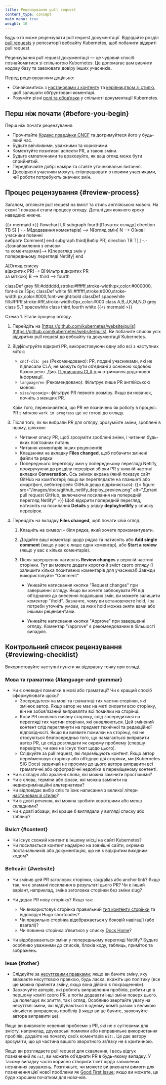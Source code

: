 ```yaml
---
title: Рецензування pull request
content_type: concept
main_menu: true
weight: 10
---
```


<!-- overview -->

Будь-хто може рецензувати pull request документації. Відвідайте розділ [pull requests](https://github.com/kubernetes/website/pulls) у репозиторії вебсайту Kubernetes, щоб побачити відкриті pull request.

Рецензування pull request документації — це чудовий спосіб познайомитися зі спільнотою Kubernetes. Це допомагає вам вивчити кодову базу та завоювати довіру інших учасників.

Перед рецензуванням доцільно:

- Ознайомитись з [настановами з контенту](/docs/contribute/style/content-guide/) та [керівництвом зі стилю](/docs/contribute/style/style-guide/), щоб залишати обґрунтовані коментарі.
- Розуміти різні [ролі та обовʼязки](/docs/contribute/participate/roles-and-responsibilities/) у спільноті документації Kubernetes.

<!-- body -->

## Перш ніж почати {#before-you-begin}

Перш ніж почати рецензування:

- Прочитайте [Кодекс поведінки CNCF](https://github.com/cncf/foundation/blob/main/code-of-conduct.md) та дотримуйтеся його у будь-який час.
- Будьте ввічливими, уважними та корисними.
- Коментуйте позитивні аспекти PR, а також зміни.
- Будьте емпатичними та враховуйте, як ваш огляд може бути сприйнятий.
- Передбачайте добрі наміри та ставте уточнювальні питання.
- Досвідчені учасники можуть співпрацювати з новими учасниками, чиї роботи потребують значних змін.

## Процес рецензування {#review-process}

Загалом, огляньте pull request на вміст та стиль англійською мовою. На схемі 1 показані етапи процесу огляду. Деталі для кожного кроку наведено нижче.

<!-- Дивіться https://github.com/kubernetes/website/issues/28808 для URL онлайн редактора до цієї схеми -->
<!-- Ви також можете вирізати/вставити код mermaid в онлайн редактор на https://mermaid-js.github.io/mermaid-live-editor для роботи з ним -->

{{< mermaid >}}
flowchart LR
    subgraph fourth[Початок огляду]
    direction TB
    S[ ] -.-
    M[додавання коментарів] --> N[огляд змін]
    N --> O[нові учасники повинні<br>вибрати Comment]
    end
    subgraph third[Вибір PR]
    direction TB
    T[ ] -.-
    J[ознайомлення з описом<br>та коментарями]--> K[перегляд змін у<br>попередньому перегляді Netlify]
    end

  A[Огляд списку<br>відкритих PR]--> B[Фільтр відкритих PR<br>за міткою]
  B --> third --> fourth

classDef grey fill:#dddddd,stroke:#ffffff,stroke-width:px,color:#000000, font-size:15px;
classDef white fill:#ffffff,stroke:#000,stroke-width:px,color:#000,font-weight:bold
classDef spacewhite fill:#ffffff,stroke:#fff,stroke-width:0px,color:#000
class A,B,J,K,M,N,O grey
class S,T spacewhite
class third,fourth white
{{</ mermaid >}}

Схема 1. Етапи процесу огляду.

1. Перейдіть на [https://github.com/kubernetes/website/pulls](https://github.com/kubernetes/website/pulls). Ви побачите список усіх відкритих pull request до вебсайту та документації Kubernetes.

2. Відфільтруйте відкриті PR, використовуючи одну або всі з наступних міток:

   - `cncf-cla: yes` (Рекомендовано): PR, подані учасниками, які не підписали CLA, не можуть бути об’єднані з осноною кодовою базою репо. Див. [Підписання CLA](/docs/contribute/new-content/#sign-the-cla) для отримання додаткової інформації.
   - `language/en` (Рекомендовано): Фільтрує лише PR англійською мовою.
   - `size/<розмір>`: фільтрує PR певного розміру. Якщо ви новачок, почніть з менших PR.

   Крім того, переконайтеся, що PR не позначено як роботу в процесі. PR з міткою `work in progress` ще не готові до огляду.

3. Після того, як ви вибрали PR для огляду, зрозумійте зміни, зроблені в ньому, шляхом:

   - Читання опису PR, щоб зрозуміти зроблені зміни, і читання будь-яких пов’язаних питань
   - Читання коментарів інших рецензентів
   - Клацанням на вкладку **Files changed**, щоб побачити змінені файли та рядки
   - Попереднього перегляду змін у попередньому перегляді Netlify, прокручуючи до розділу перевірки збірки PR у нижній частині вкладки **Conversation**. Ось знімок екрана (який показує сайт GitHub на компʼютері; якщо ви переглядаєте на планшеті або смартфоні, вебінтерфейс GitHub дещо відрізняється): {{< figure src="/images/docs/github_netlify_deploy_preview.png" alt="Деталі pull request GitHub, включаючи посилання на попередній перегляд Netlify" >}} Щоб відкрити попередній перегляд, натисніть на посилання **Details** у рядку **deploy/netlify** у списку перевірок.

4. Перейдіть на вкладку **Files changed**, щоб почати свій огляд.

   1. Клацніть на символ `+` біля рядка, який хочете прокоментувати.
   2. Додайте ваші коментарі щодо рядка та натисніть або **Add single comment** (якщо у вас є лише один коментар), або **Start a review** (якщо у вас є кілька коментарів).
   3. Після завершення натисніть **Review changes** у верхній частині сторінки. Тут ви можете додати короткий зміст свого огляду (і залишити кілька позитивних коментарів для учасника!).Завжди використовуйте "Comment"

      - Уникайте натискання кнопки "Request changes" при завершенні огляду. Якщо ви хочете заблокувати PR від обʼєднання до внесення подальших змін, ви можете залишити коментар "/hold". Зазначте, чому ви встановлюєте hold, і за потреби уточніть умови, за яких hold можна зняти вами або іншими рецензентами.

      - Уникайте натискання кнопки "Approve" при завершенні огляду. Коментар "/approve" є рекомендованим в більшості випадків.

## Контрольний список рецензування {#reviewing-checklist}

Використовуйте наступні пункти як відправну точку при огляді.

### Мова та граматика {#language-and-grammar}

- Чи є очевидні помилки в мові або граматиці? Чи є кращий спосіб сформулювати щось?
  - Зосередьтеся на мові та граматиці тих частин сторінки, які змінює автор. Якщо автор не має на меті оновити всю сторінку, він не зобовʼязаний виправляти всі помилки на сторінці.
  - Коли PR оновлює наявну сторінку, слід зосередитися на перегляді тих частин сторінки, які оновлюються. Цей змінений контент слід переглянути на предмет технічної та редакційної відповідності. Якщо ви виявите помилки на сторінці, які не стосуються безпосередньо того, що намагається виправити автор PR, це слід розглядати як окрему проблему (спершу перевірте, чи вже не існує тікет щодо цього).
  - Слідкуйте за pull request, які _переміщують_ контент. Якщо автор перейменовує сторінку або обʼєднує дві сторінки, ми (Kubernetes SIG Docs) зазвичай не просимо до цього автора виправити всі граматичні або орфографічні недоліки в переміщеному контенті.
- Чи є складні або архаїчні слова, які можна замінити простішими?
- Чи є слова, терміни або фрази, які можна замінити на недискримінаційні альтернативи?
- Чи відповідає вибір слів та їхнє написання з великої літери [настановам зі стилю](/docs/contribute/style/style-guide/)?
- Чи є довгі речення, які можна зробити коротшими або менш складними?
- Чи є довгі абзаци, які краще б виглядали у вигляді списку або таблиці?

### Вміст {#content}

- Чи існує схожий контент в іншому місці на сайті Kubernetes?
- Чи посилається контент надмірно на зовнішні сайти, окремих постачальників або документацію, що не є відкритим вихідним кодом?

### Вебсайт {#website}

- Чи змінив цей PR заголовок сторінки, slug/alias або anchor link? Якщо так, чи є зламані посилання в результаті цього PR? Чи є інший варіант, наприклад, зміна заголовка сторінки без зміни slug?

- Чи додає PR нову сторінку? Якщо так:

  - Чи використовує сторінка правильний [тип контенту сторінки](/docs/contribute/style/page-content-types/) та відповідні Hugo shortcodes?
  - Чи правильно сторінка відображається у боковій навігації (або взагалі)?
  - Чи повинна сторінка з’явитися у списку [Docs Home](/docs/home/)?

- Чи відображаються зміни у попередньому перегляді Netlify? Будьте особливо уважними до списків, блоків коду, таблиць, приміток та зображень.

### Інше {#other}

- Слідкуйте за [несуттєвими правками](https://www.kubernetes.dev/docs/guide/pull-requests/#trivial-edits); якщо ви бачите зміну, яку вважаєте несуттєвою правкою, будь ласка, вкажіть цю політику (все ще можна прийняти зміну, якщо вона дійсно є покращенням).
- Заохочуйте авторів, які роблять виправлення пробілів, робити це в першому коміті свого PR, а потім додавати інші зміни поверх цього. Це полегшує як злиття, так і огляд. Особливо звертайте увагу на несуттєві зміни, які відбуваються в одному коміті разом з великою кількістю виправлень пробілів (і якщо ви це бачите, заохочуйте автора виправити це).

Якщо ви виявляєте невеликі проблеми з PR, які не є суттєвими для змісту, наприклад, друкарські помилки або неправильне використання пробілів, додайте на початку своїх коментарів `nit:`. Це дає автору зрозуміти, що ця частина вашого зворотного зв’язку не є критичною.

Якщо ви розглядаєте pull request для схвалення, і весь відгук позначений як `nit`, ви можете обʼєднати PR в будь-якому випадку. У такому випадку часто корисно створити тікет щодо залишених незначних зауважень. Розгляньте, чи можете ви виконати вимоги для позначення цієї нової проблеми як [Good First Issue](https://www.kubernetes.dev/docs/guide/help-wanted/#good-first-issue); якщо ви можете, це буде хорошим початком для новачків.

